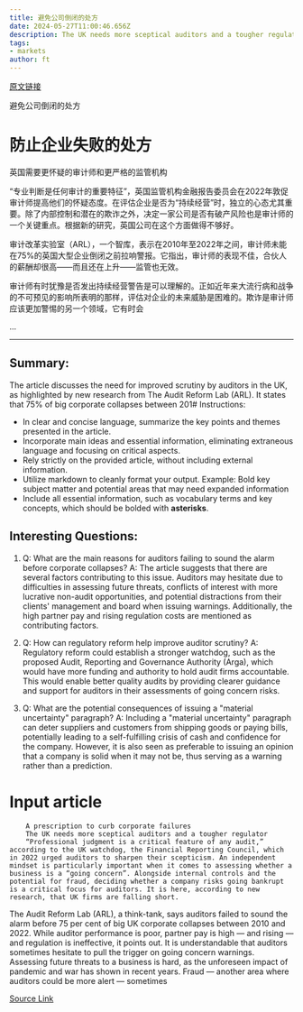 ```yaml
---
title: 避免公司倒闭的处方
date: 2024-05-27T11:00:46.656Z
description: The UK needs more sceptical auditors and a tougher regulator
tags: 
- markets
author: ft
---
```


[原文链接](https://ft.com/content/0519dc1a-f956-4fdc-a465-2a079166b2d0)

避免公司倒闭的处方

# 防止企业失败的处方
英国需要更怀疑的审计师和更严格的监管机构

“专业判断是任何审计的重要特征”，英国监管机构金融报告委员会在2022年敦促审计师提高他们的怀疑态度。在评估企业是否为“持续经营”时，独立的心态尤其重要。除了内部控制和潜在的欺诈之外，决定一家公司是否有破产风险也是审计师的一个关键重点。根据新的研究，英国公司在这个方面做得不够好。

审计改革实验室（ARL），一个智库，表示在2010年至2022年之间，审计师未能在75%的英国大型企业倒闭之前拉响警报。它指出，审计师的表现不佳，合伙人的薪酬却很高——而且还在上升——监管也无效。

审计师有时犹豫是否发出持续经营警告是可以理解的。正如近年来大流行病和战争的不可预见的影响所表明的那样，评估对企业的未来威胁是困难的。欺诈是审计师应该更加警惕的另一个领域，它有时会

...

---

## Summary:
The article discusses the need for improved scrutiny by auditors in the UK, as highlighted by new research from The Audit Reform Lab (ARL). It states that 75% of big corporate collapses between 201# Instructions:
- In clear and concise language, summarize the key points and themes presented in the article.
- Incorporate main ideas and essential information, eliminating extraneous language and focusing on critical aspects.
- Rely strictly on the provided article, without including external information.
- Utilize markdown to cleanly format your output. Example: Bold key subject matter and potential areas that may need expanded information
- Include all essential information, such as vocabulary terms and key concepts, which should be bolded with **asterisks**.

## Interesting Questions:
1. Q: What are the main reasons for auditors failing to sound the alarm before corporate collapses?
   A: The article suggests that there are several factors contributing to this issue. Auditors may hesitate due to difficulties in assessing future threats, conflicts of interest with more lucrative non-audit opportunities, and potential distractions from their clients' management and board when issuing warnings. Additionally, the high partner pay and rising regulation costs are mentioned as contributing factors.
   
2. Q: How can regulatory reform help improve auditor scrutiny?
   A: Regulatory reform could establish a stronger watchdog, such as the proposed Audit, Reporting and Governance Authority (Arga), which would have more funding and authority to hold audit firms accountable. This would enable better quality audits by providing clearer guidance and support for auditors in their assessments of going concern risks.
   
3. Q: What are the potential consequences of issuing a "material uncertainty" paragraph?
   A: Including a "material uncertainty" paragraph can deter suppliers and customers from shipping goods or paying bills, potentially leading to a self-fulfilling crisis of cash and confidence for the company. However, it is also seen as preferable to issuing an opinion that a company is solid when it may not be, thus serving as a warning rather than a prediction.

# Input article

        A prescription to curb corporate failures
        The UK needs more sceptical auditors and a tougher regulator 
        “Professional judgment is a critical feature of any audit,” according to the UK watchdog, the Financial Reporting Council, which in 2022 urged auditors to sharpen their scepticism. An independent mindset is particularly important when it comes to assessing whether a business is a “going concern”. Alongside internal controls and the potential for fraud, deciding whether a company risks going bankrupt is a critical focus for auditors. It is here, according to new research, that UK firms are falling short.
The Audit Reform Lab (ARL), a think-tank, says auditors failed to sound the alarm before 75 per cent of big UK corporate collapses between 2010 and 2022. While auditor performance is poor, partner pay is high — and rising — and regulation is ineffective, it points out.
It is understandable that auditors sometimes hesitate to pull the trigger on going concern warnings. Assessing future threats to a business is hard, as the unforeseen impact of pandemic and war has shown in recent years. Fraud — another area where auditors could be more alert — sometimes

[Source Link](https://ft.com/content/0519dc1a-f956-4fdc-a465-2a079166b2d0)


